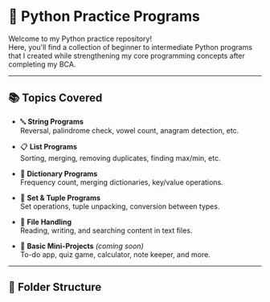 # 🐍 Python Practice Programs

Welcome to my Python practice repository!  
Here, you'll find a collection of beginner to intermediate Python programs that I created while strengthening my core programming concepts after completing my BCA.

---

## 📚 Topics Covered

- 🔤 **String Programs**  
  Reversal, palindrome check, vowel count, anagram detection, etc.

- 📋 **List Programs**  
  Sorting, merging, removing duplicates, finding max/min, etc.

- 🔑 **Dictionary Programs**  
  Frequency count, merging dictionaries, key/value operations.

- 🔁 **Set & Tuple Programs**  
  Set operations, tuple unpacking, conversion between types.

- 📂 **File Handling**  
  Reading, writing, and searching content in text files.

- 🧮 **Basic Mini-Projects** *(coming soon)*  
  To-do app, quiz game, calculator, note keeper, and more.

---

## 📁 Folder Structure

